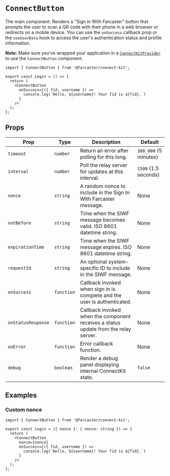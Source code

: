 # `ConnectButton`

The main component. Renders a "Sign in With Farcaster" button that prompts the user to scan a QR code with their phone in a web browser or redirects on a mobile device. You can use the `onSuccess` callback prop or the `useUserData` hook to access the user's authentication status and profile information.

**Note:** Make sure you've wrapped your application in a [`ConnectKitProvider`](./connect-kit-provider.md) to use the `ConnectButton` component.

```tsx
import { ConnectButton } from '@farcaster/connect-kit';

export const Login = () => {
  return (
    <ConnectButton
      onSuccess={({ fid, username }) =>
        console.log(`Hello, ${username}! Your fid is ${fid}.`)
      }
    />
  );
};
```

## Props

| Prop               | Type       | Description                                                                         | Default               |
| ------------------ | ---------- | ----------------------------------------------------------------------------------- | --------------------- |
| `timeout`          | `number`   | Return an error after polling for this long.                                        | `300_000` (5 minutes) |
| `interval`         | `number`   | Poll the relay server for updates at this interval.                                 | `1500` (1.5 seconds)  |
| `nonce`            | `string`   | A random nonce to include in the Sign In With Farcaster message.                    | None                  |
| `notBefore`        | `string`   | Time when the SIWF message becomes valid. ISO 8601 datetime string.                 | None                  |
| `expirationTime`   | `string`   | Time when the SIWF message expires. ISO 8601 datetime string.                       | None                  |
| `requestId`        | `string`   | An optional system-specific ID to include in the SIWF message.                      | None                  |
| `onSuccess`        | `function` | Callback invoked when sign in is complete and the user is authenticated.            | None                  |
| `onStatusResponse` | `function` | Callback invoked when the component receives a status update from the relay server. | None                  |
| `onError`          | `function` | Error callback function.                                                            | None                  |
| `debug`            | `boolean`  | Render a debug panel displaying internal ConnectKit state.                          | `false`               |

## Examples

### Custom nonce

```tsx
import { ConnectButton } from '@farcaster/connect-kit';

export const Login = ({ nonce }: { nonce: string }) => {
  return (
    <ConnectButton
      nonce={nonce}
      onSuccess={({ fid, username }) =>
        console.log(`Hello, ${username}! Your fid is ${fid}.`)
      }
    />
  );
};
```
